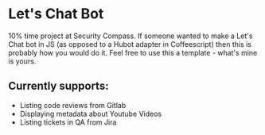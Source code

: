 # Let's Chat Bot

10% time project at Security Compass. If someone wanted to make a Let's Chat bot in JS (as opposed to a Hubot adapter in Coffeescript) then this is probably how you would do it. Feel free to use this a template - what's mine is yours. 

## Currently supports:

* Listing code reviews from Gitlab
* Displaying metadata about Youtube Videos
* Listing tickets in QA from Jira
